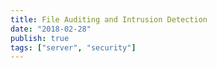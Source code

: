 ```yaml
---
title: File Auditing and Intrusion Detection
date: "2018-02-28"
publish: true
tags: ["server", "security"]
---
```


